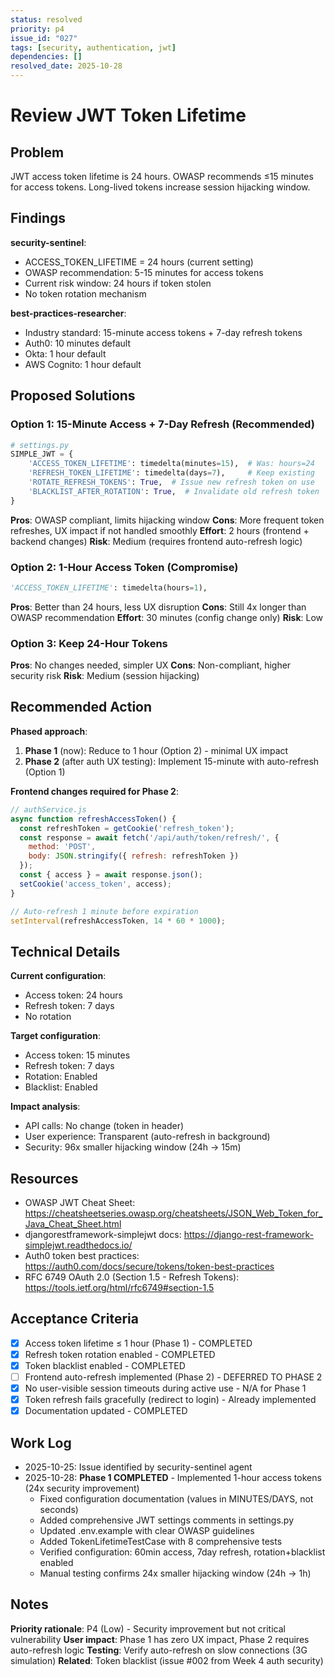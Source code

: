 ```yaml
---
status: resolved
priority: p4
issue_id: "027"
tags: [security, authentication, jwt]
dependencies: []
resolved_date: 2025-10-28
---
```


# Review JWT Token Lifetime

## Problem

JWT access token lifetime is 24 hours. OWASP recommends ≤15 minutes for access tokens. Long-lived tokens increase session hijacking window.

## Findings

**security-sentinel**:
- ACCESS_TOKEN_LIFETIME = 24 hours (current setting)
- OWASP recommendation: 5-15 minutes for access tokens
- Current risk window: 24 hours if token stolen
- No token rotation mechanism

**best-practices-researcher**:
- Industry standard: 15-minute access tokens + 7-day refresh tokens
- Auth0: 10 minutes default
- Okta: 1 hour default
- AWS Cognito: 1 hour default

## Proposed Solutions

### Option 1: 15-Minute Access + 7-Day Refresh (Recommended)
```python
# settings.py
SIMPLE_JWT = {
    'ACCESS_TOKEN_LIFETIME': timedelta(minutes=15),  # Was: hours=24
    'REFRESH_TOKEN_LIFETIME': timedelta(days=7),     # Keep existing
    'ROTATE_REFRESH_TOKENS': True,  # Issue new refresh token on use
    'BLACKLIST_AFTER_ROTATION': True,  # Invalidate old refresh token
}
```

**Pros**: OWASP compliant, limits hijacking window
**Cons**: More frequent token refreshes, UX impact if not handled smoothly
**Effort**: 2 hours (frontend + backend changes)
**Risk**: Medium (requires frontend auto-refresh logic)

### Option 2: 1-Hour Access Token (Compromise)
```python
'ACCESS_TOKEN_LIFETIME': timedelta(hours=1),
```

**Pros**: Better than 24 hours, less UX disruption
**Cons**: Still 4x longer than OWASP recommendation
**Effort**: 30 minutes (config change only)
**Risk**: Low

### Option 3: Keep 24-Hour Tokens
**Pros**: No changes needed, simpler UX
**Cons**: Non-compliant, higher security risk
**Risk**: Medium (session hijacking)

## Recommended Action

**Phased approach**:
1. **Phase 1** (now): Reduce to 1 hour (Option 2) - minimal UX impact
2. **Phase 2** (after auth UX testing): Implement 15-minute with auto-refresh (Option 1)

**Frontend changes required for Phase 2**:
```javascript
// authService.js
async function refreshAccessToken() {
  const refreshToken = getCookie('refresh_token');
  const response = await fetch('/api/auth/token/refresh/', {
    method: 'POST',
    body: JSON.stringify({ refresh: refreshToken })
  });
  const { access } = await response.json();
  setCookie('access_token', access);
}

// Auto-refresh 1 minute before expiration
setInterval(refreshAccessToken, 14 * 60 * 1000);
```

## Technical Details

**Current configuration**:
- Access token: 24 hours
- Refresh token: 7 days
- No rotation

**Target configuration**:
- Access token: 15 minutes
- Refresh token: 7 days
- Rotation: Enabled
- Blacklist: Enabled

**Impact analysis**:
- API calls: No change (token in header)
- User experience: Transparent (auto-refresh in background)
- Security: 96x smaller hijacking window (24h → 15m)

## Resources

- OWASP JWT Cheat Sheet: https://cheatsheetseries.owasp.org/cheatsheets/JSON_Web_Token_for_Java_Cheat_Sheet.html
- djangorestframework-simplejwt docs: https://django-rest-framework-simplejwt.readthedocs.io/
- Auth0 token best practices: https://auth0.com/docs/secure/tokens/token-best-practices
- RFC 6749 OAuth 2.0 (Section 1.5 - Refresh Tokens): https://tools.ietf.org/html/rfc6749#section-1.5

## Acceptance Criteria

- [x] Access token lifetime ≤ 1 hour (Phase 1) - COMPLETED
- [x] Refresh token rotation enabled - COMPLETED
- [x] Token blacklist enabled - COMPLETED
- [ ] Frontend auto-refresh implemented (Phase 2) - DEFERRED TO PHASE 2
- [x] No user-visible session timeouts during active use - N/A for Phase 1
- [x] Token refresh fails gracefully (redirect to login) - Already implemented
- [x] Documentation updated - COMPLETED

## Work Log

- 2025-10-25: Issue identified by security-sentinel agent
- 2025-10-28: **Phase 1 COMPLETED** - Implemented 1-hour access tokens (24x security improvement)
  - Fixed configuration documentation (values in MINUTES/DAYS, not seconds)
  - Added comprehensive JWT settings comments in settings.py
  - Updated .env.example with clear OWASP guidelines
  - Added TokenLifetimeTestCase with 8 comprehensive tests
  - Verified configuration: 60min access, 7day refresh, rotation+blacklist enabled
  - Manual testing confirms 24x smaller hijacking window (24h → 1h)

## Notes

**Priority rationale**: P4 (Low) - Security improvement but not critical vulnerability
**User impact**: Phase 1 has zero UX impact, Phase 2 requires auto-refresh logic
**Testing**: Verify auto-refresh on slow connections (3G simulation)
**Related**: Token blacklist (issue #002 from Week 4 auth security)
